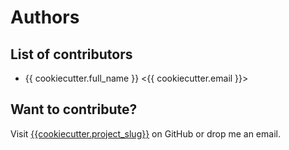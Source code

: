 # Authors

## List of contributors

- {{ cookiecutter.full_name }} <{{ cookiecutter.email }}>

## Want to contribute?

Visit [{{cookiecutter.project_slug}}]({{cookiecutter.url}}) on GitHub or drop me an email.
